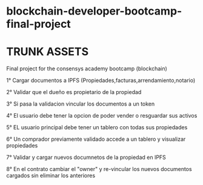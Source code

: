 # blockchain-developer-bootcamp-final-project

# TRUNK ASSETS
Final project for the consensys academy bootcamp (blockchain)

1° Cargar documentos a IPFS (Propiedades,facturas,arrendamiento,notario)

2° Validar que el dueño es propietario de la propiedad

3° Si pasa la validacion vincular los documentos a un token

4° El usuario debe tener la opcion de poder vender o resguardar sus activos

5° EL usuario principal debe tener un tablero con todas sus propiedades

6° Un comprador previamente validado accede a un tablero y visualizar propiedades

7° Validar y cargar nuevos documnetos de la propiedad en IPFS

8° En el contrato cambiar el "owner" y re-vincular los nuevos documentos cargados sin eliminar los anteriores
